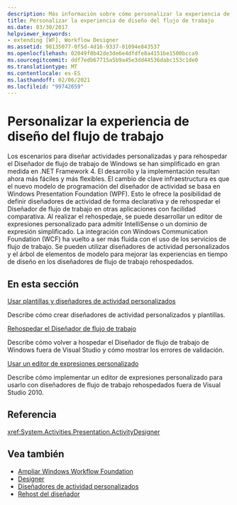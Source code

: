```yaml
---
description: Más información sobre cómo personalizar la experiencia de diseño de flujo de trabajo
title: Personalizar la experiencia de diseño del flujo de trabajo
ms.date: 03/30/2017
helpviewer_keywords:
- extending [WF], Workflow Designer
ms.assetid: 98135077-0f5d-4d16-9337-01094e843537
ms.openlocfilehash: 02049f8b42de3de6e4dfdfe8a4151be1500bcca9
ms.sourcegitcommit: ddf7edb67715a5b9a45e3dd44536dabc153c1de0
ms.translationtype: MT
ms.contentlocale: es-ES
ms.lasthandoff: 02/06/2021
ms.locfileid: "99742659"
---
```

# <a name="customizing-the-workflow-design-experience"></a>Personalizar la experiencia de diseño del flujo de trabajo

Los escenarios para diseñar actividades personalizadas y para rehospedar el Diseñador de flujo de trabajo de Windows se han simplificado en gran medida en .NET Framework 4. El desarrollo y la implementación resultan ahora más fáciles y más flexibles. El cambio de clave infraestructura es que el nuevo modelo de programación del diseñador de actividad se basa en Windows Presentation Foundation (WPF). Esto le ofrece la posibilidad de definir diseñadores de actividad de forma declarativa y de rehospedar el Diseñador de flujo de trabajo en otras aplicaciones con facilidad comparativa. Al realizar el rehospedaje, se puede desarrollar un editor de expresiones personalizado para admitir IntelliSense o un dominio de expresión simplificado. La integración con Windows Communication Foundation (WCF) ha vuelto a ser más fluida con el uso de los servicios de flujo de trabajo. Se pueden utilizar diseñadores de actividad personalizados y el árbol de elementos de modelo para mejorar las experiencias en tiempo de diseño en los diseñadores de flujo de trabajo rehospedados.

## <a name="in-this-section"></a>En esta sección

 [Usar plantillas y diseñadores de actividad personalizados](using-custom-activity-designers-and-templates.md)

 Describe cómo crear diseñadores de actividad personalizados y plantillas.

 [Rehospedar el Diseñador de flujo de trabajo](rehosting-the-workflow-designer.md)

 Describe cómo volver a hospedar el Diseñador de flujo de trabajo de Windows fuera de Visual Studio y cómo mostrar los errores de validación.

 [Usar un editor de expresiones personalizado](using-a-custom-expression-editor.md)

 Describe cómo implementar un editor de expresiones personalizado para usarlo con diseñadores de flujo de trabajo rehospedados fuera de Visual Studio 2010.

## <a name="reference"></a>Referencia

<xref:System.Activities.Presentation.ActivityDesigner>

## <a name="see-also"></a>Vea también

- [Ampliar Windows Workflow Foundation](extend.md)
- [Designer](./samples/designer.md)
- [Diseñadores de actividad personalizados](./samples/custom-activity-designers.md)
- [Rehost del diseñador](./samples/designer-rehosting.md)
